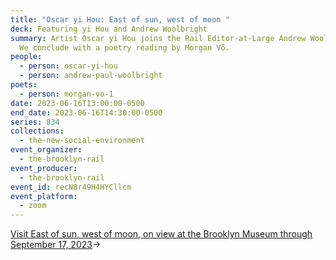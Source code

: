 ```yaml
---
title: "Oscar yi Hou: East of sun, west of moon "
deck: Featuring yi Hou and Andrew Woolbright
summary: Artist Oscar yi Hou joins the Rail Editor-at-Large Andrew Woolbright.
  We conclude with a poetry reading by Morgan Võ.
people:
  - person: oscar-yi-hou
  - person: andrew-paul-woolbright
poets:
  - person: morgan-vo-1
date: 2023-06-16T13:00:00-0500
end_date: 2023-06-16T14:30:00-0500
series: 834
collections:
  - the-new-social-environment
event_organizer:
  - the-brooklyn-rail
event_producer:
  - the-brooklyn-rail
event_id: recN8r49H4HYCllcm
event_platform:
  - zoom
---
```

[V﻿isit East of sun, west of moon, on view at the Brooklyn Museum through September 17, 2023](https://www.brooklynmuseum.org/exhibitions/oscar_yi_hou)→
